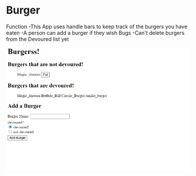 # Burger
Function 
-This App uses handle bars to keep track of the burgers you have eaten 
-A person can add a burger if they wish
Bugs 
-Can't delete burgers from the Devoured list yet 

<img src="/public/assets/BurgerAPP.jpg" alt="">
